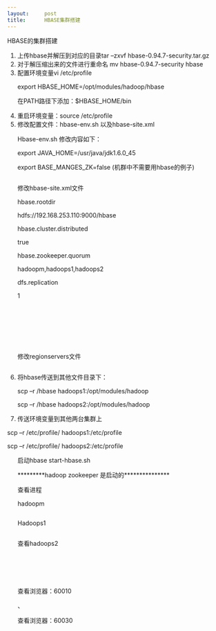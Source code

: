 ```yaml
---
layout:     post
title:      HBASE集群搭建
---
```

<div id="article_content" class="article_content clearfix csdn-tracking-statistics" data-pid="blog" data-mod="popu_307" data-dsm="post">
								            <link rel="stylesheet" href="https://csdnimg.cn/release/phoenix/template/css/ck_htmledit_views-f76675cdea.css">
						<div class="htmledit_views" id="content_views">
                <div id="sina_keyword_ad_area2" class="articalContent newfont_family">
			<p>HBASE的集群搭建</p>
<ol><li>
<div style="text-align:justify;">上传hbase并解压到对应的目录tar –zxvf
hbase-0.94.7-security.tar.gz</div>
</li>
<li>
<div style="text-align:justify;">对于解压缩出来的文件进行重命名 mv
hbase-0.94.7-security hbase</div>
</li>
<li>
<div style="text-align:justify;">配置环境变量vi /etc/profile</div>
<p>export HBASE_HOME=/opt/modules/hadoop/hbase</p>
<p>在PATH路径下添加：$HBASE_HOME/bin</p>
</li>
<li>
<div style="text-align:justify;">重启环境变量：source /etc/profile</div>
</li>
<li>
<div style="text-align:justify;">修改配置文件：hbase-env.sh
以及hbase-site.xml</div>
<p>Hbase-env.sh 修改内容如下：</p>
<p>export JAVA_HOME=/usr/java/jdk1.6.0_45</p>
<p>export BASE_MANGES_ZK=false (机群中不需要用hbase的例子)</p>
<p><img alt="" src="http://simg.sinajs.cn/blog7style/images/common/sg_trans.gif" title="HBASE集群搭建"></p>
<p>修改hbase-site.xml文件</p>
<p>hbase.rootdir</p>
<p>hdfs://192.168.253.110:9000/hbase</p>
<p>hbase.cluster.distributed</p>
<p>true</p>
<p>hbase.zookeeper.quorum</p>
<p>hadoopm,hadoops1,hadoops2</p>
<p>dfs.replication</p>
<p>1</p>
<p> </p>
<p> </p>
<p> </p>
<p><img alt="" src="http://simg.sinajs.cn/blog7style/images/common/sg_trans.gif" title="HBASE集群搭建"></p>
<p>修改regionservers文件</p>
<p><img alt="" src="http://simg.sinajs.cn/blog7style/images/common/sg_trans.gif" title="HBASE集群搭建"></p>
</li>
<li>
<div style="text-align:justify;">将hbase传送到其他文件目录下：</div>
<p>scp –r /hbase hadoops1:/opt/modules/hadoop</p>
<p>scp –r /hbase hadoops2:/opt/modules/hadoop</p>
</li>
<li>
<div style="text-align:justify;">传送环境变量到其他两台集群上</div>
</li>
</ol><p>scp –r /etc/profile/ hadoops1:/etc/profile</p>
<p>scp –r /etc/profile/ hadoops2:/etc/profile</p>
<p style="margin-left:18pt;">启动hbase start-hbase.sh</p>
<p style="margin-left:18pt;">*********hadoop zookeeper
是启动的***************</p>
<p style="margin-left:18pt;">查看进程</p>
<p style="margin-left:18pt;">hadoopm</p>
<p style="margin-left:18pt;"><img alt="" src="http://simg.sinajs.cn/blog7style/images/common/sg_trans.gif" title="HBASE集群搭建"></p>
<p style="margin-left:18pt;">Hadoops1</p>
<p style="margin-left:18pt;"><img alt="" src="http://simg.sinajs.cn/blog7style/images/common/sg_trans.gif" title="HBASE集群搭建"></p>
<p style="margin-left:18pt;">查看hadoops2</p>
<p style="margin-left:18pt;"><img alt="" src="http://simg.sinajs.cn/blog7style/images/common/sg_trans.gif" title="HBASE集群搭建"></p>
<p style="margin-left:18pt;"> </p>
<p style="margin-left:18pt;"> </p>
<p style="margin-left:18pt;">查看浏览器：60010</p>
<p style="margin-left:18pt;">、<img alt="" src="http://simg.sinajs.cn/blog7style/images/common/sg_trans.gif" title="HBASE集群搭建"></p>
<p style="margin-left:18pt;">查看浏览器：60030</p>
<p style="margin-left:18pt;"><img alt="" src="http://simg.sinajs.cn/blog7style/images/common/sg_trans.gif" title="HBASE集群搭建"></p>
<p style="margin-left:18pt;"> </p>							
		</div>            </div>
                </div>